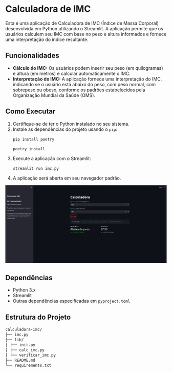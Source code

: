 # Calculadora de IMC

Esta é uma aplicação de Calculadora de IMC (Índice de Massa Corporal) desenvolvida em Python utilizando o Streamlit. A aplicação permite que os usuários calculem seu IMC com base no peso e altura informados e fornece uma interpretação do índice resultante.

## Funcionalidades

- **Cálculo do IMC:** Os usuários podem inserir seu peso (em quilogramas) e altura (em metros) e calcular automaticamente o IMC.
- **Interpretação do IMC:** A aplicação fornece uma interpretação do IMC, indicando se o usuário está abaixo do peso, com peso normal, com sobrepeso ou obeso, conforme os padrões estabelecidos pela Organização Mundial da Saúde (OMS).

## Como Executar

1. Certifique-se de ter o Python instalado no seu sistema.
2. Instale as dependências do projeto usando o `pip`:
    ```
    pip install poetry
    ```
     ```
    poetry install
    ```
3. Execute a aplicação com o Streamlit:
    ```
    streamlit run imc.py
    ```
4. A aplicação será aberta em seu navegador padrão.  
  
![Layout app](preview-layout.png)

## Dependências

- Python 3.x
- Streamlit
- Outras dependências especificadas em `pyproject.toml`

## Estrutura do Projeto
~~~
calculadora-imc/
├── imc.py
├── lib/
│ ├── init.py
│ ├── calc_imc.py
│ └── verificar_imc.py
├── README.md
└── requirements.txt